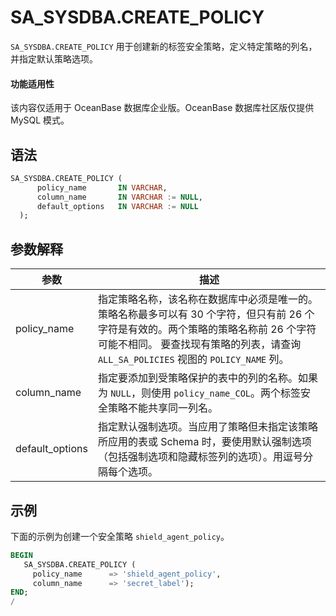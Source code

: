 SA_SYSDBA.CREATE_POLICY 
============================================

`SA_SYSDBA.CREATE_POLICY` 用于创建新的标签安全策略，定义特定策略的列名，并指定默认策略选项。

  <main id="notice" >
    <h4>功能适用性</h4>
    <p>该内容仅适用于 OceanBase 数据库企业版。OceanBase 数据库社区版仅提供 MySQL 模式。</p>
  </main>

语法 
-----------

```sql
SA_SYSDBA.CREATE_POLICY (
      policy_name       IN VARCHAR,
      column_name       IN VARCHAR := NULL,
      default_options   IN VARCHAR := NULL
  );
```



参数解释 
-------------



|     **参数**      |                                                                       **描述**                                                                       |
|-----------------|----------------------------------------------------------------------------------------------------------------------------------------------------|
| policy_name     | 指定策略名称，该名称在数据库中必须是唯一的。策略名称最多可以有 30 个字符，但只有前 26 个字符是有效的。两个策略的策略名称前 26 个字符可能不相同。 要查找现有策略的列表，请查询 `ALL_SA_POLICIES` 视图的 `POLICY_NAME` 列。 |
| column_name     | 指定要添加到受策略保护的表中的列的名称。如果为 `NULL`，则使用 `policy_name_COL`。两个标签安全策略不能共享同一列名。                                                                                 |
| default_options | 指定默认强制选项。当应用了策略但未指定该策略所应用的表或 Schema 时，要使用默认强制选项（包括强制选项和隐藏标签列的选项）。用逗号分隔每个选项。                                                                        |



示例 
-----------

下面的示例为创建一个安全策略 `shield_agent_policy`。

```sql
BEGIN
   SA_SYSDBA.CREATE_POLICY ( 
     policy_name      => 'shield_agent_policy',
     column_name      => 'secret_label');
END;
/
```




